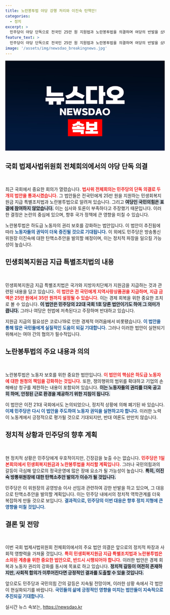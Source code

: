 ```yaml
---
title: 노란봉투법 야당 강행 처리와 이진숙 탄핵안!
categories:
  - 정치
excerpt: >
  민주당이 야당 단독으로 전국민 25만 원 지원법과 노란봉투법을 의결하며 여당의 반발을 샀다. 또한 이진숙 방통위원장에 대한 탄핵소추안도 발의 예정이다. 변화의 물결이 국회에서 일고 있다!
feature_text: >
  민주당이 야당 단독으로 전국민 25만 원 지원법과 노란봉투법을 의결하며 여당의 반발을 샀다. 또한 이진숙 방통위원장에 대한 탄핵소추안도 발의 예정이다. 변화의 물결이 국회에서 일고 있다!
image: '/assets/img/newsdao_breakingnews.jpg'
---
```


<p><img src="/assets/img/newsdao_breakingnews.jpg" alt="ranknews 속보" /></p>

<h2 data-ke-size="size26">국회 법제사법위원회 전체회의에서의 야당 단독 의결</h2>

<p data-ke-size="size16">&nbsp;</p>

<p>최근 국회에서 중요한 회의가 열렸습니다. <b><span style="color: #ee2323;">법사위 전체회의는 민주당의 단독 의결로 두 개의 법안을 통과시켰습니다.</span></b> 그 법안들은 전국민에게 25만 원을 지원하는 민생회복지원금 지급 특별조치법과 노란봉투법으로 알려져 있습니다. 그리고 <b><span style="background-color: #21538527;">여당인 국민의힘은 표결에 참여하지 않았습니다.</span></b> 이는 심사와 토론이 부족하다고 주장했기 때문입니다. 이러한 결정은 논란의 중심에 있으며, 향후 국가 정책에 큰 영향을 미칠 수 있습니다.</p>

<p>노란봉투법은 하도급 노동자의 권리 보호를 강화하는 법안입니다. 이 법안이 추진됨에 따라 <b><span style="color: #1a5490;">노동자들의 권익이 더욱 증진될 것으로 기대됩니다.</span></b> 이 외에도 민주당은 방송통신위원장 이진숙에 대한 탄핵소추안을 발의할 예정이며, 이는 정치적 파장을 일으킬 가능성이 높습니다.</p>

<h2 data-ke-size="size26">민생회복지원금 지급 특별조치법의 내용</h2>

<p data-ke-size="size16">&nbsp;</p>

<p>민생회복지원금 지급 특별조치법은 국가와 지방자치단체가 지원금을 지급하는 것과 관련된 내용을 담고 있습니다. <b><span style="color: #ee2323;">이 법안은 전 국민에게 지역사랑상품권을 지급하며, 지급 금액은 25만 원에서 35만 원까지 설정될 수 있습니다.</span></b> 이는 경제 회복을 위한 중요한 조치로 볼 수 있습니다. <b><span style="background-color: #21538527;">이 법안은 민주당의 22대 국회 1호 당론 법안이기도 하여 그 의미가 큽니다.</span></b> 그러나 여당은 헌법에 저촉된다고 주장하며 반대하고 있습니다.</p>

<p>지원금 지급의 필요성은 코로나19로 인한 경제적 어려움에서 비롯됐습니다. <b><span style="color: #1a5490;">이 법안을 통해 많은 국민들에게 실질적인 도움이 되길 기대합니다.</span></b> 그러나 이러한 법안이 실현되기 위해서는 여야 간의 협의가 필수적입니다.</p>

<h2 data-ke-size="size26">노란봉투법의 주요 내용과 의의</h2>

<p data-ke-size="size16">&nbsp;</p>

<p>노란봉투법은 노동자 보호를 위한 중요한 법안입니다. <b><span style="color: #ee2323;">이 법안의 핵심은 하도급 노동자에 대한 원청의 책임을 강화하는 것입니다.</span></b> 또한, 쟁의행위의 범위를 확대하고 기업의 손해배상 청구를 제한하는 내용이 포함되어 있습니다. <b><span style="background-color: #21538527;">이는 노동자들의 권리를 더욱 공고히 하며, 안정된 근로 환경을 제공하기 위한 지침이 됩니다.</span></b> </p>

<p>이 법안은 이전 21대 국회에서도 논의되었으나, 정치적 상황에 의해 폐기된 바 있습니다. <b><span style="color: #1a5490;">이제 민주당은 다시 이 법안을 주도하여 노동자 권익을 실현하고자 합니다.</span></b> 이러한 노력이 노동계에서 긍정적으로 평가될 것으로 기대되지만, 반대 여론도 만만치 않습니다.</p>

<h2 data-ke-size="size26">정치적 상황과 민주당의 향후 계획</h2>

<p data-ke-size="size16">&nbsp;</p>

<p>현 정치적 상황은 민주당에게 우호적이지만, 긴장감을 늦출 수는 없습니다. <b><span style="color: #ee2323;">민주당은 1일 본회의에서 민생회복지원금과 노란봉투법을 처리할 계획입니다.</span></b> 그러나 국민의힘과의 갈등이 극심해 앞으로의 정국운영에 많은 장애 요소가 될 가능성이 높습니다. <b><span style="background-color: #21538527;">특히, 이진숙 방통위원장에 대한 탄핵소추안 발의가 이슈가 될 것입니다.</span></b></p>

<p>민주당은 이 위원장의 공영방송 이사 선임과 관련하여 강한 반발을 하고 있으며, 그 대응으로 탄핵소추안을 발의할 계획입니다. 이는 민주당 내에서의 정치적 역학관계를 더욱 복잡하게 만들 것으로 보입니다. <b><span style="color: #1a5490;">결과적으로, 민주당의 이번 대응은 향후 정치 지형에 큰 영향을 미칠 것입니다.</span></b></p>

<h2 data-ke-size="size26">결론 및 전망</h2>

<p data-ke-size="size16">&nbsp;</p>

<p>이번 국회 법제사법위원회 전체회의에서의 주요 법안 의결은 앞으로의 정치적 파장과 사회적 영향력을 가져올 것입니다. <b><span style="color: #ee2323;">특히 민생회복지원금 지급 특별조치법과 노란봉투법은 소외된 계층을 위한 중요한 법안으로, 반드시 시행되어야 합니다.</span></b> 이러한 법안은 경제 회복과 노동자 권리의 강화를 동시에 목표로 하고 있습니다. <b><span style="background-color: #21538527;">정치적 갈등이 여전히 존재하지만, 사회적 합의가 이루어진다면 긍정적인 결과를 도출할 수 있을 것입니다.</span></b></p>

<p>앞으로도 민주당과 국민의힘 간의 갈등은 지속될 전망이며, 이러한 상황 속에서 각 법안이 현실화되기를 바랍니다. <b><span style="color: #1a5490;">국민들의 삶에 긍정적인 영향을 미치는 법안들이 지속적으로 추진되길 기대합니다.</span></b></p>
실시간 뉴스 속보는, <a href="https://newsdao.kr" rel="dofollow">https://newsdao.kr</a>


